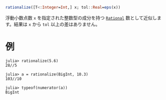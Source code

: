 ```julia
rationalize([T<:Integer=Int,] x; tol::Real=eps(x))
```

浮動小数点数 `x` を指定された整数型の成分を持つ [`Rational`](@ref) 数として近似します。結果は `x` から `tol` 以上の差はありません。

# 例

```jldoctest
julia> rationalize(5.6)
28//5

julia> a = rationalize(BigInt, 10.3)
103//10

julia> typeof(numerator(a))
BigInt
```
